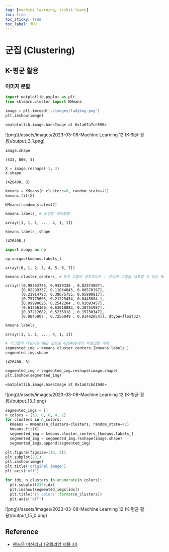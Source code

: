 ```yaml
---
tag: [machine learning, scikit-learn]
toc: true
toc_sticky: true
toc_label: 목차
---
```


# 군집 (Clustering)

## K-평균 활용

### 이미지 분할


```python
import matplotlib.pyplot as plt
from sklearn.cluster import KMeans

image = plt.imread('./images/ladybug.png')
plt.imshow(image)
```




    <matplotlib.image.AxesImage at 0x1a67a7ce550>




    
![png](/assets/images/2023-03-08-Machine Learning 12 (K-평균 활용)/output_3_1.png)
    



```python
image.shape
```




    (533, 800, 3)




```python
X = image.reshape(-1, 3)
X.shape
```




    (426400, 3)




```python
kmeans = KMeans(n_clusters=8, random_state=42)
kmeans.fit(X)
```




    KMeans(random_state=42)




```python
kmeans.labels_ # 군집된 레이블블
```




    array([1, 1, 1, ..., 4, 1, 1])




```python
kmeans.labels_.shape
```




    (426400,)




```python
import numpy as np

np.unique(kmeans.labels_)
```




    array([0, 1, 2, 3, 4, 5, 6, 7])




```python
kmeans.cluster_centers_ # 8개 그룹의 센트로이드 : 각각의 그룹을 대표할 수 있는 RGB 조합 (색상정보보)
```




    array([[0.98363745, 0.9359338 , 0.02574807],
           [0.02289337, 0.11064845, 0.00578197],
           [0.21914783, 0.38675755, 0.05800817],
           [0.75775605, 0.21225454, 0.0445884 ],
           [0.09990625, 0.2542204 , 0.01693457],
           [0.61266166, 0.63010883, 0.38751987],
           [0.37212682, 0.5235918 , 0.15730347],
           [0.8845907 , 0.7256049 , 0.03442054]], dtype=float32)




```python
kmeans.labels_
```




    array([1, 1, 1, ..., 4, 1, 1])




```python
# 각그룹의 대표되는 RGB 값으로 426400개의 픽셀값을 대체
segmented_img = kmeans.cluster_centers_[kmeans.labels_]
segmented_img.shape
```




    (426400, 3)




```python
segmented_img = segmented_img.reshape(image.shape)
plt.imshow(segmented_img)
```




    <matplotlib.image.AxesImage at 0x1a67cbd19d0>




    
![png](/assets/images/2023-03-08-Machine Learning 12 (K-평균 활용)/output_13_1.png)
    



```python
segmented_imgs = []
n_colors = [10, 8, 6, 4, 2]
for clusters in n_colors:
  kmeans = KMeans(n_clusters=clusters, random_state=42)
  kmeans.fit(X)
  segmented_img = kmeans.cluster_centers_[kmeans.labels_]
  segmented_img = segmented_img.reshape(image.shape)
  segmented_imgs.append(segmented_img)
```


```python
plt.figure(figsize=(10, 5))
plt.subplot(231)
plt.imshow(image)
plt.title('original image')
plt.axis('off')

for idx, n_clusters in enumerate(n_colors):
  plt.subplot(232+idx)
  plt.imshow(segmented_imgs[idx])
  plt.title('{} colors'.format(n_clusters))
  plt.axis('off')
```


    
![png](/assets/images/2023-03-08-Machine Learning 12 (K-평균 활용)/output_15_0.png)
    

## Reference
- [핸즈온 머신러닝 (오렐리앙 제롱 저)](https://www.aladin.co.kr/shop/wproduct.aspx?ItemId=237677114)